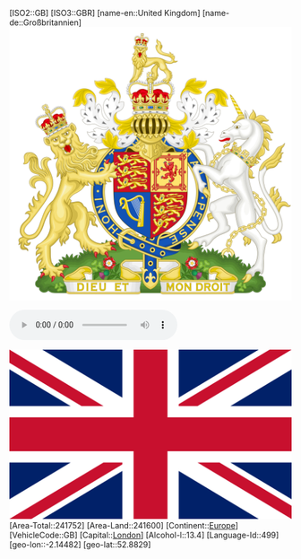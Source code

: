 ﻿---
location: [52.8829,-2.14482]
type: Country
SpocWebEntityId: 26899
isDeleted: false
confidential: public
tags:
- geo/Country

---
[ISO2::GB]
[ISO3::GBR]
[name-en::United Kingdom]
[name-de::Großbritannien]
![Coat_of_Arms_of_the_United_Kingdom](geo/Continent/Europe/United_Kingdom/Coat_of_Arms_of_the_United_Kingdom.svg)

![Anthem-United-kingdom](xLarge/National-Anthem/Anthem-United-kingdom.mp3)

![Flag_of_the_United_Kingdom_(3-5)](geo/Continent/Europe/United_Kingdom/Flag_of_the_United_Kingdom_(3-5).svg)
[Area-Total::241752]
[Area-Land::241600]
[Continent::[Europe](geo/Continent/Europe.md)]
[VehicleCode::GB]
[Capital::[London](geo/Continent/Europe/United_Kingdom/London.md)]
[Alcohol-l::13.4]
[Language-Id::499]
[geo-lon::-2.14482]
[geo-lat::52.8829]

